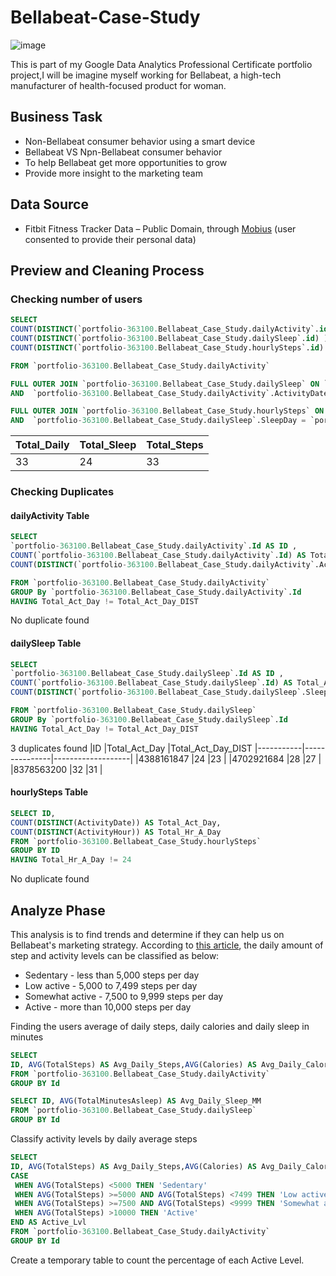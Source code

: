 # Bellabeat-Case-Study
![image](https://user-images.githubusercontent.com/113477899/192513352-a094f40f-1a1c-45b7-846f-ea69c43f8443.png)

This is part of my Google Data Analytics Professional Certificate portfolio project,I will be imagine myself working for Bellabeat, a high-tech manufacturer of health-focused product for woman. 

## Business Task
* Non-Bellabeat consumer behavior using a smart device
* Bellabeat VS Npn-Bellabeat consumer behavior
* To help Bellabeat get more opportunities to grow
* Provide more insight to the marketing team

## Data Source
* Fitbit Fitness Tracker Data – Public Domain, through [Mobius](https://www.kaggle.com/arashnic/datasets) (user consented to provide their personal data)

## Preview and Cleaning Process 

### Checking number of users
```sql
SELECT  
COUNT(DISTINCT(`portfolio-363100.Bellabeat_Case_Study.dailyActivity`.id) )AS Total_Daily_Activity_ID,
COUNT(DISTINCT(`portfolio-363100.Bellabeat_Case_Study.dailySleep`.id) ) AS Total_Sleep_ID,
COUNT(DISTINCT(`portfolio-363100.Bellabeat_Case_Study.hourlySteps`.id) ) AS Total_Steps_ID

FROM `portfolio-363100.Bellabeat_Case_Study.dailyActivity` 

FULL OUTER JOIN `portfolio-363100.Bellabeat_Case_Study.dailySleep` ON `portfolio-363100.Bellabeat_Case_Study.dailyActivity`.ID = `portfolio-363100.Bellabeat_Case_Study.dailySleep`.ID
AND  `portfolio-363100.Bellabeat_Case_Study.dailyActivity`.ActivityDate = `portfolio-363100.Bellabeat_Case_Study.dailySleep`.SleepDay

FULL OUTER JOIN `portfolio-363100.Bellabeat_Case_Study.hourlySteps` ON `portfolio-363100.Bellabeat_Case_Study.dailySleep`.ID = `portfolio-363100.Bellabeat_Case_Study.hourlySteps`.ID
AND  `portfolio-363100.Bellabeat_Case_Study.dailySleep`.SleepDay = `portfolio-363100.Bellabeat_Case_Study.hourlySteps`.ActivityDate
```
|Total_Daily |Total_Sleep|Total_Steps
|------------|-----------|-----------|
|33          |24         |33         |

### Checking Duplicates

#### dailyActivity Table
```sql
SELECT  
`portfolio-363100.Bellabeat_Case_Study.dailyActivity`.Id AS ID , 
COUNT(`portfolio-363100.Bellabeat_Case_Study.dailyActivity`.Id) AS Total_Act_Day, 
COUNT(DISTINCT(`portfolio-363100.Bellabeat_Case_Study.dailyActivity`.ActivityDate)) AS Total_Act_Day_DIST

FROM `portfolio-363100.Bellabeat_Case_Study.dailyActivity` 
GROUP By `portfolio-363100.Bellabeat_Case_Study.dailyActivity`.Id
HAVING Total_Act_Day != Total_Act_Day_DIST
```
No duplicate found

#### dailySleep Table
```sql
SELECT  
`portfolio-363100.Bellabeat_Case_Study.dailySleep`.Id AS ID , 
COUNT(`portfolio-363100.Bellabeat_Case_Study.dailySleep`.Id) AS Total_Act_Day, 
COUNT(DISTINCT(`portfolio-363100.Bellabeat_Case_Study.dailySleep`.SleepDay)) AS Total_Act_Day_DIST

FROM `portfolio-363100.Bellabeat_Case_Study.dailySleep` 
GROUP By `portfolio-363100.Bellabeat_Case_Study.dailySleep`.Id
HAVING Total_Act_Day != Total_Act_Day_DIST
```
3 duplicates found
|ID   	    |Total_Act_Day	|Total_Act_Day_DIST	
|-----------|---------------|-------------------|
|4388161847 |24             |23                 |
|4702921684 |28             |27                 |
|8378563200 |32             |31                 |

#### hourlySteps Table
```sql
SELECT ID,
COUNT(DISTINCT(ActivityDate)) AS Total_Act_Day,
COUNT(DISTINCT(ActivityHour)) AS Total_Hr_A_Day
FROM `portfolio-363100.Bellabeat_Case_Study.hourlySteps`
GROUP BY ID 
HAVING Total_Hr_A_Day != 24
```
No duplicate found

## Analyze Phase

This analysis is to find trends and determine if they can help us on Bellabeat's marketing strategy.
According to [this article](https://www.10000steps.org.au/articles/healthy-lifestyles/counting-steps/), the daily amount of step and activity levels can be classified as below:
* Sedentary - less than 5,000 steps per day 
* Low active - 5,000 to 7,499 steps per day
* Somewhat active - 7,500 to 9,999 steps per day
* Active - more than 10,000 steps per day

Finding the users average of daily steps, daily calories and daily sleep in minutes
```sql
SELECT  
ID, AVG(TotalSteps) AS Avg_Daily_Steps,AVG(Calories) AS Avg_Daily_Calories,
FROM `portfolio-363100.Bellabeat_Case_Study.dailyActivity` 
GROUP BY Id
```
```sql
SELECT ID, AVG(TotalMinutesAsleep) AS Avg_Daily_Sleep_MM
FROM `portfolio-363100.Bellabeat_Case_Study.dailySleep` 
GROUP BY Id
```
Classify activity levels by daily average steps

```sql
SELECT  
ID, AVG(TotalSteps) AS Avg_Daily_Steps,AVG(Calories) AS Avg_Daily_Calories,
CASE
 WHEN AVG(TotalSteps) <5000 THEN 'Sedentary'
 WHEN AVG(TotalSteps) >=5000 AND AVG(TotalSteps) <7499 THEN 'Low active'
 WHEN AVG(TotalSteps) >=7500 AND AVG(TotalSteps) <9999 THEN 'Somewhat active'
 WHEN AVG(TotalSteps) >10000 THEN 'Active'
END AS Active_Lvl
FROM `portfolio-363100.Bellabeat_Case_Study.dailyActivity` 
GROUP BY Id
```
Create a temporary table to count the percentage of each Active Level.  
